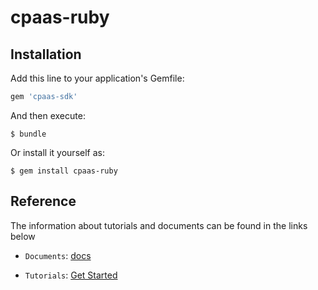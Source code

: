 # cpaas-ruby

## Installation

Add this line to your application's Gemfile:

```ruby
gem 'cpaas-sdk'
```

And then execute:

    $ bundle

Or install it yourself as:

    $ gem install cpaas-ruby

## Reference

The information about tutorials and documents can be found in the links below

* `Documents`: [docs](https://kandy-io.github.io/kandy-cpaas-ruby-sdk/docs)

* `Tutorials`:  [Get Started](https://Kandy-IO.github.io/kandy-cpaas-ruby-sdk/tutorials/?KANDY=Kandy&KANDYFQDN=https://oauth-cpaas.att.com#/GetStarted)